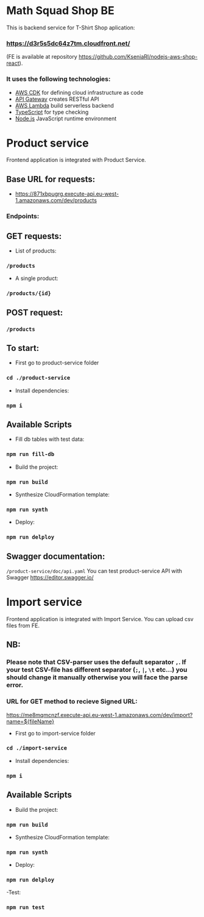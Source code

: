 # Math Squad Shop BE

This is backend service for T-Shirt Shop aplication: 
### https://d3r5s5dc64z7tm.cloudfront.net/

(FE is available at repository https://github.com/KseniaRI/nodejs-aws-shop-react). 

### It uses the following technologies:

- [AWS CDK](https://docs.aws.amazon.com/cdk/v2/guide/home.html) for defining cloud infrastructure as code
- [API Gateway](https://docs.aws.amazon.com/apigateway/latest/developerguide/welcome.html) creates RESTful API
- [AWS Lambda](https://docs.aws.amazon.com/lambda/latest/dg/welcome.html) build serverless backend
- [TypeScript](https://www.typescriptlang.org/) for type checking
- [Node.js](https://nodejs.org/en) JavaScript runtime environment

# Product service

Frontend application is integrated with Product Service.

## Base URL for requests: 
- https://871xbpugrg.execute-api.eu-west-1.amazonaws.com/dev/products

### Endpoints: 

## GET requests:
- List of products: 
### `/products`
- A single product: 
### `/products/{id}`

## POST request:
### `/products`

## To start:

- First go to product-service folder 
### `cd ./product-service`

- Install dependencies:
### `npm i`

## Available Scripts

- Fill db tables with test data:
### `npm run fill-db`

- Build the project:
### `npm run build`

- Synthesize CloudFormation template: 
### `npm run synth`

- Deploy:
### `npm run delploy`

## Swagger documentation: 
`/product-service/doc/api.yaml`
You can test product-service API with Swagger https://editor.swagger.io/ 

# Import service
Frontend application is integrated with Import Service. You can upload csv files from FE.
## NB:
### Please note that CSV-parser uses the default separator `,`. If your test CSV-file has different separator (`;`, `|`, `\t` etc...) you should change it manually otherwise you will face the parse error.

### URL for GET method to recieve Signed URL: 
https://me8mqmcnzf.execute-api.eu-west-1.amazonaws.com/dev/import?name=${fileName}

- First go to import-service folder 
### `cd ./import-service`

- Install dependencies:
### `npm i`

## Available Scripts

- Build the project:
### `npm run build`

- Synthesize CloudFormation template: 
### `npm run synth`

- Deploy:
### `npm run delploy`

-Test:
###  `npm run test`